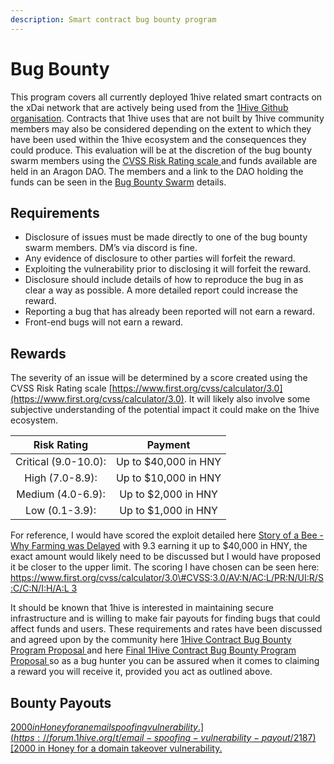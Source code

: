 ```yaml
---
description: Smart contract bug bounty program
---
```


# Bug Bounty

This program covers all currently deployed 1hive related smart contracts on the xDai network that are actively being used from the [1Hive Github organisation](https://github.com/1Hive/). Contracts that 1hive uses that are not built by 1hive community members may also be considered depending on the extent to which they have been used within the 1hive ecosystem and the consequences they could produce. This evaluation will be at the discretion of the bug bounty swarm members using the [CVSS Risk Rating scale ](https://www.first.org/cvss/calculator/3.0)and funds available are held in an Aragon DAO. The members and a link to the DAO holding the funds can be seen in the [Bug Bounty Swarm](../../community/swarms/bug-bounty.md) details.

## Requirements

* Disclosure of issues must be made directly to one of the bug bounty swarm members. DM’s via discord is fine.
* Any evidence of disclosure to other parties will forfeit the reward.
* Exploiting the vulnerability prior to disclosing it will forfeit the reward.
* Disclosure should include details of how to reproduce the bug in as clear a way as possible. A more detailed report could increase the reward.
* Reporting a bug that has already been reported will not earn a reward.
* Front-end bugs will not earn a reward.

## Rewards

The severity of an issue will be determined by a score created using the CVSS Risk Rating scale [https://www.first.org/cvss/calculator/3.0](https://www.first.org/cvss/calculator/3.0). It will likely also involve some subjective understanding of the potential impact it could make on the 1hive ecosystem.

| Risk Rating | Payment |
| :---: | :---: |
| Critical \(9.0-10.0\): | Up to $40,000 in HNY |
| High \(7.0-8.9\): | Up to $10,000 in HNY |
| Medium \(4.0-6.9\): | Up to $2,000 in HNY |
| Low \(0.1-3.9\): | Up to $1,000 in HNY |

For reference, I would have scored the exploit detailed here [Story of a Bee - Why Farming was Delayed](https://forum.1hive.org/t/story-of-a-bee-why-farming-was-delayed/875) with 9.3 earning it up to $40,000 in HNY, the exact amount would likely need to be discussed but I would have proposed it be closer to the upper limit. The scoring I have chosen can be seen here: [https://www.first.org/cvss/calculator/3.0\#CVSS:3.0/AV:N/AC:L/PR:N/UI:R/S:C/C:N/I:H/A:L 3](https://www.first.org/cvss/calculator/3.0#CVSS:3.0/AV:N/AC:L/PR:N/UI:R/S:C/C:N/I:H/A:L)

It should be known that 1hive is interested in maintaining secure infrastructure and is willing to make fair payouts for finding bugs that could affect funds and users. These requirements and rates have been discussed and agreed upon by the community here [1Hive Contract Bug Bounty Program Proposal ](https://forum.1hive.org/t/1hive-contract-bug-bounty-program-proposal/978)and here [Final 1Hive Contract Bug Bounty Program Proposal ](https://forum.1hive.org/t/final-1hive-contract-bug-bounty-program-proposal/1339)so as a bug hunter you can be assured when it comes to claiming a reward you will receive it, provided you act as outlined above.

## Bounty Payouts

[$2000 in Honey for an email spoofing vulnerability.](https://forum.1hive.org/t/email-spoofing-vulnerability-payout/2187)  
[$2000 in Honey for a domain takeover vulnerability.](https://forum.1hive.org/t/domain-takeover-vulnerability-payout/3333)

